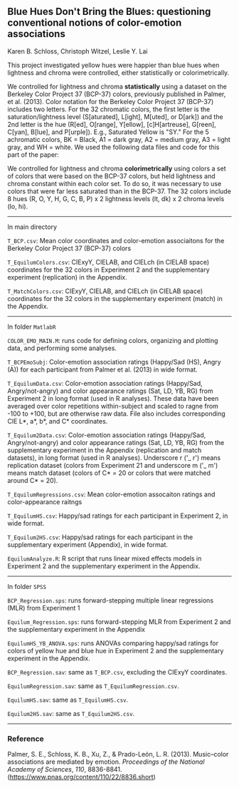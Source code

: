 ## Blue Hues Don't Bring the Blues: questioning conventional notions of color-emotion associations
Karen B. Schloss, Christoph Witzel, Leslie Y. Lai

This project investigated yellow hues were happier than blue hues when lightness and chroma were controlled, either statistically or colorimetrically. 

We controlled for lightness and chroma **statistically** using a dataset on the Berkeley Color Project 37 (BCP-37) colors, previously published in Palmer, et al. (2013). Color notation for the Berkeley Color Project 37 (BCP-37) includes two letters. For the 32 chromatic colors, the first letter is the saturation/lightness level (S[aturated], L[ight], M[uted], or D[ark]) and the 2nd letter is the hue (R[ed], O[range], Y[ellow], [c]H[artreuse], G[reen], C[yan], B[lue], and P[urple]). E.g., Saturated Yellow is "SY." For the 5 achromatic colors, BK = Black, A1 = dark gray, A2 = medium gray, A3 = light gray, and WH = white. We used the following data files and code for this part of the paper:
 
We controlled for lightness and chroma **colorimetrically** using colors a set of colors that were based on the BCP-37 colors, but held lightness and chroma constant within each color set. To do so, it was necessary to use colors that were far less saturated than in the BCP-37. The 32 colors include 8 hues (R, O, Y, H, G, C, B, P) x 2 lightness levels (lt, dk) x 2 chroma levels (lo, hi). 

 ---
In main directory

`T_BCP.csv`: Mean color coordinates and color-emotion associaitons for the Berkeley Color Project 37 (BCP-37) colors 

`T_EquilumColors.csv`: CIExyY, CIELAB, and CIELch (in CIELAB space) coordinates for the 32 colors in Experiment 2 and the supplementary experiment (replication) in the Appendix. 

`T_MatchColors.csv`: CIExyY, CIELAB, and CIELch (in CIELAB space) coordinates for the 32 colors in the supplementary experiment (match) in the Appendix. 

 
 ---
 In folder `MatlabR`
 
`COLOR_EMO_MAIN.M`: runs code for defining colors, organizing and plotting data, and performing some analyses.

`T_BCPEmoSubj`: Color-emotion association ratings (Happy/Sad (HS), Angry (A)) for each participant from Palmer et al. (2013) in wide format.

`T_EquilumData.csv`: Color-emotion association ratings (Happy/Sad, Angry/not-angry) and color appearance ratings (Sat, LD, YB, RG) from Experiment 2 in long format (used in R analyses). These data have been averaged over color repetitions within-subject and scaled to ragne from -100 to +100, but are otherwise raw data. File also includes corresponding CIE L*, a*, b*, and C* coordinates. 

`T_Equilum2Data.csv`: Color-emotion association ratings (Happy/Sad, Angry/not-angry) and color appearance ratings (Sat, LD, YB, RG) from the supplementary experiment in the Appendix (replication and match datasets), in long format (used in R analyses). Underscore r ('_ r') means replication dataset (colors from Experiment 21 and underscore m ('_ m') means match dataset (colors of C* = 20 or colors that were matched around C* = 20). 

`T_EquilumRegressions.csv`: Mean color-emotion assocaiton ratings and color-appearance raitngs 

`T_EquilumHS.csv`: Happy/sad ratings for each participant in Experiment 2, in wide format.

`T_Equilum2HS.csv`: Happy/sad ratings for each participant in the supplementary experiment (Appendix), in wide format.

`EquilumAnalyze.R`: R script that runs linear mixed effects models in Experiment 2 and the supplementary experiment in the Appendix. 

--- 
 In folder `SPSS`
 
`BCP_Regression.sps`: runs forward-stepping multiple linear regressions (MLR) from Experiment 1
 
`Equilum_Regression.sps`: runs forward-stepping MLR from Experiment 2 and the supplementary experiment in the Appendix
 
`EquilumHS_YB_ANOVA.sps`: runs ANOVAs comparing happy/sad ratings for colors of yellow hue and blue hue in Experiment 2 and the supplementary experiment in the Appendix.

`BCP_Regression.sav`: same as `T_BCP.csv`, excluding the CIExyY coordinates.
 
`EquilumRegression.sav`: same as `T_EquilumRegression.csv`.
  
`EquilumHS.sav`: same as `T_EquilumHS.csv`.
  
`Equilum2HS.sav`: same as `T_Equilum2HS.csv`.
   
---

### Reference
Palmer, S. E., Schloss, K. B., Xu, Z., & Prado-León, L. R. (2013). Music–color associations are mediated by emotion. _Proceedings of the National Academy of Sciences_, _110_, 8836-8841. (https://www.pnas.org/content/110/22/8836.short)
